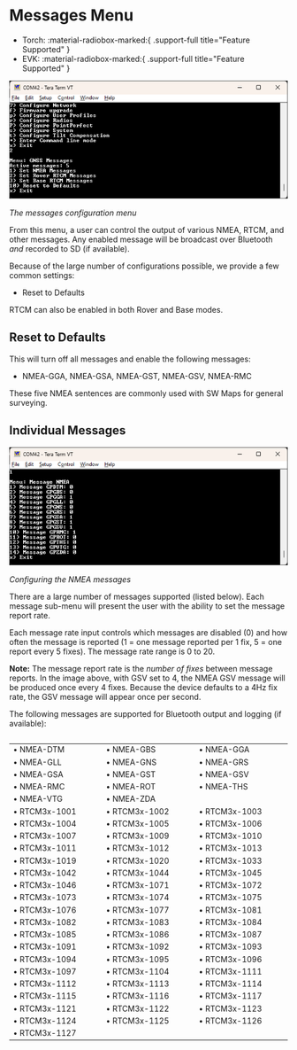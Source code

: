 # Messages Menu

<!--
Compatibility Icons
====================================================================================

:material-radiobox-marked:{ .support-full title="Feature Supported" }
:material-radiobox-indeterminate-variant:{ .support-partial title="Feature Partially Supported" }
:material-radiobox-blank:{ .support-none title="Feature Not Supported" }
-->

<div class="grid cards fill" markdown>

- Torch: :material-radiobox-marked:{ .support-full title="Feature Supported" }
- EVK: :material-radiobox-marked:{ .support-full title="Feature Supported" }

</div>

![Message rate configuration](<img/Terminal/SparkFun RTK Everywhere - Messages Menu.png>)

*The messages configuration menu*

From this menu, a user can control the output of various NMEA, RTCM, and other messages. Any enabled message will be broadcast over Bluetooth *and* recorded to SD (if available).

Because of the large number of configurations possible, we provide a few common settings:

* Reset to Defaults

RTCM can also be enabled in both Rover and Base modes.

## Reset to Defaults

This will turn off all messages and enable the following messages:

* NMEA-GGA, NMEA-GSA, NMEA-GST, NMEA-GSV, NMEA-RMC

These five NMEA sentences are commonly used with SW Maps for general surveying.

## Individual Messages

![Configuring the NMEA messages](<img/Terminal/SparkFun RTK Everywhere - Messages Menu NMEA.png>)

*Configuring the NMEA messages*

There are a large number of messages supported (listed below). Each message sub-menu will present the user with the ability to set the message report rate.

Each message rate input controls which messages are disabled (0) and how often the message is reported (1 = one message reported per 1 fix, 5 = one report every 5 fixes). The message rate range is 0 to 20.

**Note:** The message report rate is the *number of fixes* between message reports. In the image above, with GSV set to 4, the NMEA GSV message will be produced once every 4 fixes. Because the device defaults to a 4Hz fix rate, the GSV message will appear once per second.

The following messages are supported for Bluetooth output and logging (if available):

<table class="table">
	<table>
	<COLGROUP><COL WIDTH=200><COL WIDTH=200><COL WIDTH=200></COLGROUP>
	<tr>
		<td>&#8226; NMEA-DTM</td>
		<td>&#8226; NMEA-GBS</td>
		<td>&#8226; NMEA-GGA</td>
	</tr>
	<tr>
		<td>&#8226; NMEA-GLL</td>
		<td>&#8226; NMEA-GNS</td>
		<td>&#8226; NMEA-GRS</td>
	</tr>
	<tr>
		<td>&#8226; NMEA-GSA</td>
		<td>&#8226; NMEA-GST</td>
		<td>&#8226; NMEA-GSV</td>
	</tr>
	<tr>
		<td>&#8226; NMEA-RMC</td>
		<td>&#8226; NMEA-ROT</td>
		<td>&#8226; NMEA-THS</td>
	</tr>
	<tr>
		<td>&#8226; NMEA-VTG</td>
	<td>&#8226; NMEA-ZDA</td>
	</tr>
	<tr>
	<td>&#8226; RTCM3x-1001</td>
	<td>&#8226; RTCM3x-1002</td>
	<td>&#8226; RTCM3x-1003</td>
	</tr>
	<tr>
	<td>&#8226; RTCM3x-1004</td>
	<td>&#8226; RTCM3x-1005</td>
	<td>&#8226; RTCM3x-1006</td>
	</tr>
	<tr>
	<td>&#8226; RTCM3x-1007</td>
	<td>&#8226; RTCM3x-1009</td>
	<td>&#8226; RTCM3x-1010</td>
	</tr>
	<tr>
	<td>&#8226; RTCM3x-1011</td>
	<td>&#8226; RTCM3x-1012</td>
	<td>&#8226; RTCM3x-1013</td>
	</tr>
	<tr>
	<td>&#8226; RTCM3x-1019</td>
	<td>&#8226; RTCM3x-1020</td>
	<td>&#8226; RTCM3x-1033</td>
	</tr>
	<tr>
	<td>&#8226; RTCM3x-1042</td>
	<td>&#8226; RTCM3x-1044</td>
	<td>&#8226; RTCM3x-1045</td>
	</tr>
	<tr>
	<td>&#8226; RTCM3x-1046</td>
	<td>&#8226; RTCM3x-1071</td>
	<td>&#8226; RTCM3x-1072</td>
	</tr>
	<tr>
	<td>&#8226; RTCM3x-1073</td>
	<td>&#8226; RTCM3x-1074</td>
	<td>&#8226; RTCM3x-1075</td>
	</tr>
	<tr>
	<td>&#8226; RTCM3x-1076</td>
	<td>&#8226; RTCM3x-1077</td>
	<td>&#8226; RTCM3x-1081</td>
	</tr>
	<tr>
	<td>&#8226; RTCM3x-1082</td>
	<td>&#8226; RTCM3x-1083</td>
	<td>&#8226; RTCM3x-1084</td>
	</tr>
	<tr>
	<td>&#8226; RTCM3x-1085</td>
	<td>&#8226; RTCM3x-1086</td>
	<td>&#8226; RTCM3x-1087</td>
	</tr>
	<tr>
	<td>&#8226; RTCM3x-1091</td>
	<td>&#8226; RTCM3x-1092</td>
	<td>&#8226; RTCM3x-1093</td>
	</tr>
	<tr>
	<td>&#8226; RTCM3x-1094</td>
	<td>&#8226; RTCM3x-1095</td>
	<td>&#8226; RTCM3x-1096</td>
	</tr>
	<tr>
	<td>&#8226; RTCM3x-1097</td>
	<td>&#8226; RTCM3x-1104</td>
	<td>&#8226; RTCM3x-1111</td>
	</tr>
	<tr>
	<td>&#8226; RTCM3x-1112</td>
	<td>&#8226; RTCM3x-1113</td>
	<td>&#8226; RTCM3x-1114</td>
	</tr>
	<tr>
	<td>&#8226; RTCM3x-1115</td>
	<td>&#8226; RTCM3x-1116</td>
	<td>&#8226; RTCM3x-1117</td>
	</tr>
	<tr>
	<td>&#8226; RTCM3x-1121</td>
	<td>&#8226; RTCM3x-1122</td>
	<td>&#8226; RTCM3x-1123</td>
	</tr>
	<tr>
	<td>&#8226; RTCM3x-1124</td>
	<td>&#8226; RTCM3x-1125</td>
	<td>&#8226; RTCM3x-1126</td>
	</tr>
	<tr>
	<td>&#8226; RTCM3x-1127</td>
	</tr>

</table></table>
